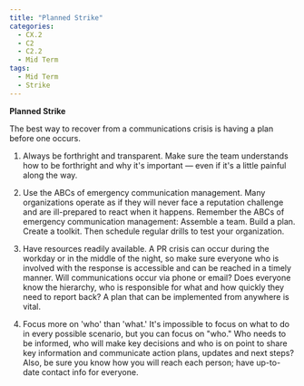 ```yaml
---
title: "Planned Strike"
categories:
  - CX.2
  - C2
  - C2.2
  - Mid Term
tags:
  - Mid Term
  - Strike
---
```


**Planned Strike**

The best way to recover from a communications crisis is having a plan before one occurs.

1. Always be forthright and transparent. Make sure the team understands how to be forthright and why it's important — even if it's a little painful along the way.

2. Use the ABCs of emergency communication management. Many organizations operate as if they will never face a reputation challenge and are ill-prepared to react when it happens. Remember the ABCs of emergency communication management: Assemble a team. Build a plan. Create a toolkit. Then schedule regular drills to test your organization.

3. Have resources readily available. A PR crisis can occur during the workday or in the middle of the night, so make sure everyone who is involved with the response is accessible and can be reached in a timely manner. Will communications occur via phone or email? Does everyone know the hierarchy, who is responsible for what and how quickly they need to report back? A plan that can be implemented from anywhere is vital.

4. Focus more on 'who' than 'what.' It's impossible to focus on what to do in every possible scenario, but you can focus on "who." Who needs to be informed, who will make key decisions and who is on point to share key information and communicate action plans, updates and next steps? Also, be sure you know how you will reach each person; have up-to-date contact info for everyone.
